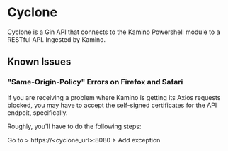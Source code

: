 # Cyclone
Cyclone is a Gin API that connects to the Kamino Powershell module to a RESTful API. Ingested by Kamino.

## Known Issues
### "Same-Origin-Policy" Errors on Firefox and Safari
If you are receiving a problem where Kamino is getting its Axios requests blocked, you may have to accept the self-signed certificates for the API endpoit, specifically.

Roughly, you'll have to do the following steps:

Go to > https://<cyclone_url>:8080 > Add exception
